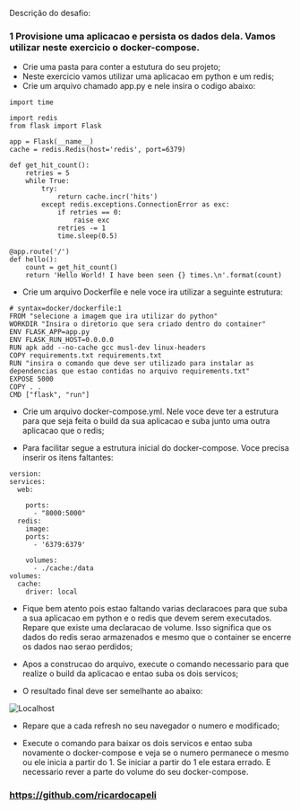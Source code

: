 Descrição do desafio: 
### 1 Provisione uma aplicacao e persista os dados dela. Vamos utilizar neste exercicio o docker-compose.
* Crie uma pasta para conter a estutura do seu projeto;
* Neste exercicio vamos utilizar uma aplicacao em python e um redis;
* Crie um arquivo chamado app.py e nele insira o codigo abaixo:
```
import time

import redis
from flask import Flask

app = Flask(__name__)
cache = redis.Redis(host='redis', port=6379)

def get_hit_count():
    retries = 5
    while True:
        try:
            return cache.incr('hits')
        except redis.exceptions.ConnectionError as exc:
            if retries == 0:
                raise exc
            retries -= 1
            time.sleep(0.5)

@app.route('/')
def hello():
    count = get_hit_count()
    return 'Hello World! I have been seen {} times.\n'.format(count)

```
* Crie um arquivo Dockerfile e nele voce ira utilizar a seguinte estrutura:

```
# syntax=docker/dockerfile:1
FROM "selecione a imagem que ira utilizar do python"
WORKDIR "Insira o diretorio que sera criado dentro do container"
ENV FLASK_APP=app.py
ENV FLASK_RUN_HOST=0.0.0.0
RUN apk add --no-cache gcc musl-dev linux-headers
COPY requirements.txt requirements.txt
RUN "insira o comando que deve ser utilizado para instalar as dependencias que estao contidas no arquivo requirements.txt"
EXPOSE 5000
COPY . .
CMD ["flask", "run"]
```

* Crie um arquivo docker-compose.yml. Nele voce deve ter a estrutura para que seja feita o build da sua aplicacao e suba junto uma outra aplicacao que o redis;

* Para facilitar segue a estrutura inicial do docker-compose. Voce precisa inserir os itens faltantes:

```
version: 
services:
  web:

    ports:
      - "8000:5000"
  redis:
    image: 
    ports:
      - '6379:6379'

    volumes: 
      - ./cache:/data
volumes:
  cache:
    driver: local
```

* Fique bem atento pois estao faltando varias declaracoes para que suba a sua aplicacao em python e o redis que devem serem executados. Repare que existe uma declaracao de volume. Isso significa que os dados do redis serao armazenados e mesmo que o container se encerre os dados nao serao perdidos;

* Apos a construcao do arquivo, execute o comando necessario para que realize o build da aplicacao e entao suba os dois servicos;

* O resultado final deve ser semelhante ao abaixo:

![Localhost](./imagens/pyredis.png)

* Repare que a cada refresh no seu navegador o numero e modificado;

* Execute o comando para baixar os dois servicos e entao suba novamente o docker-compose e veja se o numero permanece o mesmo ou ele inicia a partir do 1. Se iniciar a partir do 1 ele estara errado. E necessario rever a parte do volume do seu docker-compose.

### https://github.com/ricardocapeli
